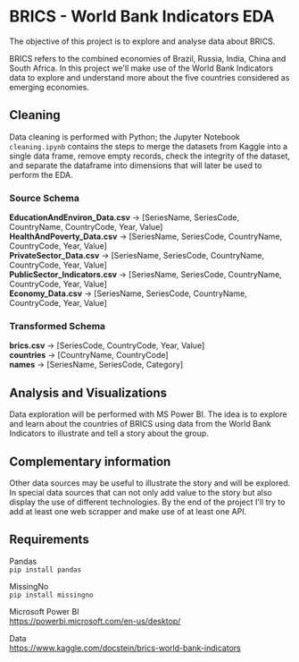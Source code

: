 # BRICS - World Bank Indicators EDA 

The objective of this project is to explore and analyse data about BRICS.  
  
BRICS refers to the combined economies of Brazil, Russia, India, China and South Africa. In this project we'll make use of the World Bank Indicators data to explore and understand more about the five countries considered as emerging economies.  

## Cleaning
Data cleaning is performed with Python; the Jupyter Notebook `cleaning.ipynb` contains the steps to merge the datasets from Kaggle into a single data frame, remove empty records, check the integrity of the dataset, and separate the dataframe into dimensions that will later be used to perform the EDA.

### Source Schema

__EducationAndEnviron_Data.csv__ -> [SeriesName, SeriesCode, CountryName, CountryCode, Year, Value]  
__HealthAndPoverty_Data.csv__ -> [SeriesName, SeriesCode, CountryName, CountryCode, Year, Value]  
__PrivateSector_Data.csv__ -> [SeriesName, SeriesCode, CountryName, CountryCode, Year, Value]  
__PublicSector_Indicators.csv__ -> [SeriesName, SeriesCode, CountryName, CountryCode, Year, Value]  
__Economy_Data.csv__ -> [SeriesName, SeriesCode, CountryName, CountryCode, Year, Value]  

### Transformed Schema
__brics.csv__ -> [SeriesCode, CountryCode, Year, Value]  
__countries__ -> [CountryName, CountryCode]  
__names__ -> [SeriesName, SeriesCode, Category]  

## Analysis and Visualizations
Data exploration will be performed with MS Power BI. The idea is to explore and learn about the countries of BRICS using data from the World Bank Indicators to illustrate and tell a story about the group.

## Complementary information
Other data sources may be useful to illustrate the story and will be explored. In special data sources that can not only add value to the story but also display the use of different technologies. By the end of the project I'll try to add at least one web scrapper and make use of at least one API.

## Requirements

Pandas  
`pip install pandas`

MissingNo  
`pip install missingno`

Microsoft Power BI  
https://powerbi.microsoft.com/en-us/desktop/

Data  
https://www.kaggle.com/docstein/brics-world-bank-indicators